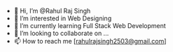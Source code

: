 - 👋 Hi, I’m @Rahul Raj Singh
- 👀 I’m interested in Web Designing
- 🌱 I’m currently learning Full Stack Web Development
- 💞️ I’m looking to collaborate on ...
- 📫 How to reach me [rahulrajsingh2503@gmail.com]

<!---
RaahulRaj25/RaahulRaj25 is a ✨ special ✨ repository because its `README.md` (this file) appears on your GitHub profile.
You can click the Preview link to take a look at your changes.
--->
